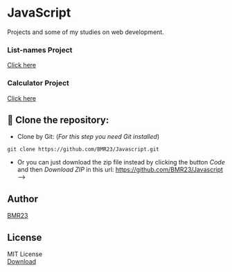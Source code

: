 # JavaScript
Projects and some of my studies on web development.

### List-names Project 
 
<p><a href="https://bmr23.github.io/Javascript/projetos/list-name">Click here</a></p>

### Calculator Project 
 
<p><a href="https://bmr23.github.io/Javascript/projetos/calculator">Click here</a></p>


## 💾 Clone the repository:
- Clone by Git: (_For this step you need Git installed_)
```
git clone https://github.com/BMR23/Javascript.git
```
- Or you can just download the zip file instead by clicking the button _Code_ and then _Download ZIP_ in this url: <a href="https://github.com/BMR23/Javascript">https://github.com/BMR23/Javascript</a>
<br> -->

## Author 
<p>
    <a href="https://github.com/BMR23">
    BMR23
    </a>
</p>

## License
MIT License <br>
<a href="https://bmr23.github.io/Javascript/LICENSE">Download</a>
